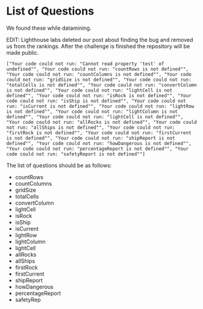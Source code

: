 # List of Questions

We found these while datamining.

EDIT: Lighthouse labs deleted our post about finding the bug and removed us from the rankings. After the challenge is finished the repository will be made public.

`
["Your code could not run: "Cannot read property 'test' of undefined"", "Your code could not run: "countRows is not defined"", "Your code could not run: "countColumns is not defined"", "Your code could not run: "gridSize is not defined"", "Your code could not run: "totalCells is not defined"", "Your code could not run: "convertColumn is not defined"", "Your code could not run: "lightCell is not defined"", "Your code could not run: "isRock is not defined"", "Your code could not run: "isShip is not defined"", "Your code could not run: "isCurrent is not defined"", "Your code could not run: "lightRow is not defined"", "Your code could not run: "lightColumn is not defined"", "Your code could not run: "lightCell is not defined"", "Your code could not run: "allRocks is not defined"", "Your code could not run: "allShips is not defined"", "Your code could not run: "firstRock is not defined"", "Your code could not run: "firstCurrent is not defined"", "Your code could not run: "shipReport is not defined"", "Your code could not run: "howDangerous is not defined"", "Your code could not run: "percentageReport is not defined"", "Your code could not run: "safetyReport is not defined""]
`

The list of questions should be as follows:

* countRows
* countColumns
* gridSize
* totalCells
* convertColumn
* lightCell
* isRock
* isShip
* isCurrent
* lightRow
* lightColumn
* lightCell
* allRocks
* allShips
* firstRock
* firstCurrent
* shipReport
* howDangerous
* percentageReport
* safetyRep
